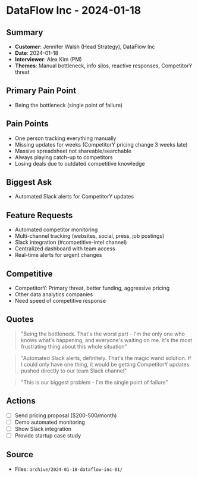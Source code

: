 # DataFlow Inc - 2024-01-18

## Summary
- **Customer**: Jennifer Walsh (Head Strategy), DataFlow Inc
- **Date**: 2024-01-18
- **Interviewer**: Alex Kim (PM)
- **Themes**: Manual bottleneck, info silos, reactive responses, CompetitorY threat

## Primary Pain Point
- Being the bottleneck (single point of failure)

## Pain Points
- One person tracking everything manually
- Missing updates for weeks (CompetitorY pricing change 3 weeks late)
- Massive spreadsheet not shareable/searchable
- Always playing catch-up to competitors
- Losing deals due to outdated competitive knowledge

## Biggest Ask
- Automated Slack alerts for CompetitorY updates

## Feature Requests
- Automated competitor monitoring
- Multi-channel tracking (websites, social, press, job postings)
- Slack integration (#competitive-intel channel)
- Centralized dashboard with team access
- Real-time alerts for urgent changes

## Competitive
- CompetitorY: Primary threat, better funding, aggressive pricing
- Other data analytics companies
- Need speed of competitive response

## Quotes
> "Being the bottleneck. That's the worst part - I'm the only one who knows what's happening, and everyone's waiting on me. It's the most frustrating thing about this whole situation"

> "Automated Slack alerts, definitely. That's the magic wand solution. If I could only have one thing, it would be getting CompetitorY updates pushed directly to our team Slack channel"

> "This is our biggest problem - I'm the single point of failure"

## Actions
- [ ] Send pricing proposal ($200-500/month)
- [ ] Demo automated monitoring
- [ ] Show Slack integration
- [ ] Provide startup case study

## Source
- Files: `archive/2024-01-18-dataflow-inc-01/`
